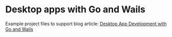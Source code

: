 # Desktop apps with Go and Wails

Example project files to support blog article: [Desktop App Development with Go and Wails](https://www.colintester.com/articles/2023/desktop-app-development-with-go-and-wails)

